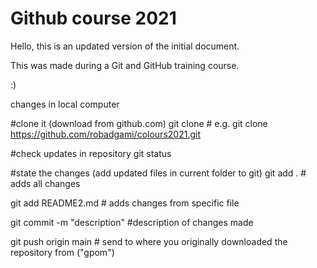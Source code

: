 # Github course 2021

Hello, this is an updated version of the initial document.

This was made during a Git and GitHub training course.

:)



changes in local computer

#clone it (download from github.com)
git clone <link to code> # e.g. git clone https://github.com/robadgami/colours2021.git

#check updates in repository
git status

#state the changes (add updated files in current folder to git)
git add . # adds all changes

git add README2.md # adds changes from specific file

git commit -m "description" #description of changes made

git push origin main # send to where you originally downloaded the repository from ("gpom")
